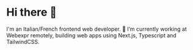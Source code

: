 # Hi there 👋

I'm an Italian/French frontend web developer.
🔭 I’m currently working at Webexpr remotely, building web apps using Next.js, Typescript and TailwindCSS.
